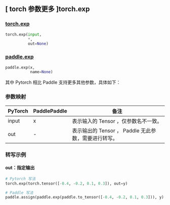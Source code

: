 ## [ torch 参数更多 ]torch.exp
### [torch.exp](https://pytorch.org/docs/stable/generated/torch.exp.html?highlight=torch+exp#torch.exp)

```python
torch.exp(input,
          *,
          out=None)
```

### [paddle.exp](https://www.paddlepaddle.org.cn/documentation/docs/zh/api/paddle/exp_cn.html#exp)

```python
paddle.exp(x,
           name=None)
```

其中 Pytorch 相比 Paddle 支持更多其他参数，具体如下：
### 参数映射
| PyTorch       | PaddlePaddle | 备注                                                   |
| ------------- | ------------ | ------------------------------------------------------ |
|  input  |  x  | 表示输入的 Tensor ，仅参数名不一致。  |
|  out  | -  | 表示输出的 Tensor ， Paddle 无此参数，需要进行转写。    |


### 转写示例
#### out：指定输出
```python
# Pytorch 写法
torch.exp(torch.tensor([-0.4, -0.2, 0.1, 0.3]), out=y)

# Paddle 写法
paddle.assign(paddle.exp(paddle.to_tensor([-0.4, -0.2, 0.1, 0.3])), y)
```

